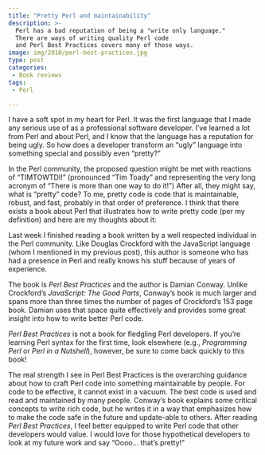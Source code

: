 ```yaml
---
title: "Pretty Perl and maintainability"
description: >-
  Perl has a bad reputation of being a "write only language."
  There are ways of writing quality Perl code
  and Perl Best Practices covers many of those ways.
image: img/2010/perl-best-practices.jpg
type: post
categories:
 - Book reviews
tags:
 - Perl

---
```


I have a soft spot in my heart for Perl.
It was the first language that I made any serious use of
as a professional software developer.
I’ve learned a lot from Perl and about Perl,
and I know that the language has a reputation for being ugly.
So how does a developer transform an “ugly” language into something special
and possibly even “pretty?”

In the Perl community,
the proposed question might be met with reactions of “TIMTOWTDI!”
(pronounced “Tim Toady” and representing the very long acronym
of “There is more than one way to do it!”)
After all, they might say, what is “pretty” code?
To me, pretty code is code that is maintainable, robust, and fast,
probably in that order of preference.
I think that there exists a book about Perl
that illustrates how to write pretty code (per my definition)
and here are my thoughts about it:

Last week I finished reading a book written by a well respected individual
in the Perl community.
Like Douglas Crockford with the JavaScript language
(whom I mentioned in my previous post),
this author is someone who has had a presence in Perl
and really knows his stuff because of years of experience.

The book is *Perl Best Practices* and the author is Damian Conway.
Unlike Crockford’s *JavaScript: The Good Parts*,
Conway’s book is much larger and spans more than three times the number
of pages of Crockford’s 153 page book.
Damian uses that space quite effectively
and provides some great insight into how to write better Perl code.

*Perl Best Practices* is not a book for fledgling Perl developers.
If you’re learning Perl syntax for the first time, look elsewhere
(e.g., *Programming Perl* or *Perl in a Nutshell*),
however, be sure to come back quickly to this book!

The real strength I see in Perl Best Practices is the overarching guidance
about how to craft Perl code into something maintainable by people.
For code to be effective, it cannot exist in a vacuum.
The best code is used and read and maintained by many people.
Conway’s book explains some critical concepts to write rich code,
but he writes it in a way that emphasizes how to make the code safe
in the future and update-able to others.
After reading *Perl Best Practices*, I feel better equipped to write Perl code
that other developers would value.
I would love for those hypothetical developers to look at my future work
and say “Oooo… that’s pretty!”
